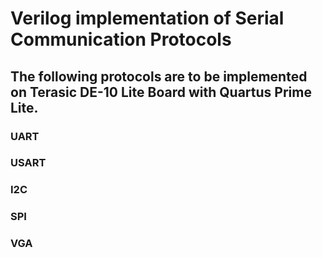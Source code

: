 # Verilog implementation of Serial Communication Protocols  

## The following protocols are to be implemented on Terasic DE-10 Lite Board with Quartus Prime Lite.

### UART  

### USART  

### I2C  

### SPI  

### VGA
